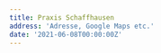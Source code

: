 ```yaml
---
title: Praxis Schaffhausen
address: 'Adresse, Google Maps etc.'
date: '2021-06-08T00:00:00Z'
---
```


